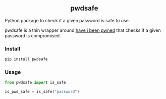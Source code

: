 <div align="center">
  <h2>pwdsafe</h2>
</div>

Python package to check if a given password is safe to use.

pwdsafe is a thin wrapper around [have i been pwned](https://haveibeenpwned.com/) that checks if a given password is compromised.

### Install

```sh
pip install pwdsafe
```

### Usage

```python
from pwdsafe import is_safe

is_pwd_safe = is_safe("password")
```
